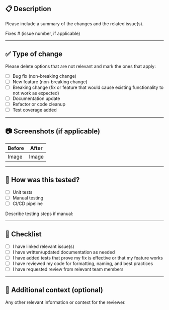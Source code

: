 ## 📋 Description

Please include a summary of the changes and the related issue(s). 

Fixes # (issue number, if applicable)

---

## ✅ Type of change

Please delete options that are not relevant and mark the ones that apply:

- [ ] Bug fix (non-breaking change)
- [ ] New feature (non-breaking change)
- [ ] Breaking change (fix or feature that would cause existing functionality to not work as expected)
- [ ] Documentation update
- [ ] Refactor or code cleanup
- [ ] Test coverage added

---

## 📷 Screenshots (if applicable)

| Before | After |
|--------|-------|
| Image  | Image |

---

## 🧪 How was this tested?

- [ ] Unit tests
- [ ] Manual testing
- [ ] CI/CD pipeline

Describe testing steps if manual:

---

## 📝 Checklist

- [ ] I have linked relevant issue(s)
- [ ] I have written/updated documentation as needed
- [ ] I have added tests that prove my fix is effective or that my feature works
- [ ] I have reviewed my code for formatting, naming, and best practices
- [ ] I have requested review from relevant team members

---

## 🙋 Additional context (optional)

Any other relevant information or context for the reviewer.
